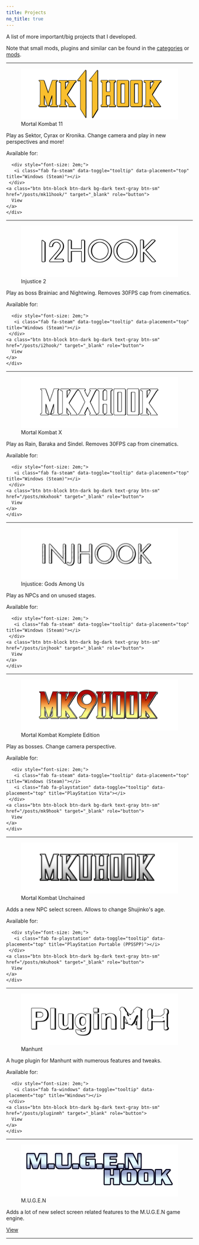 ```yaml
---
title: Projects
no_title: true
---
```


<p class="lead mb-4">
A list of more important/big projects that I developed.
</p>

<p>Note that small mods, plugins and similar can be found in the <a href="/tabs/categories">categories</a> or <a href="/pages/mods">mods</a>.</p>

<hr>

<div class="projects">
  <div class="row featurette">
    <div class="col-md-7">
      <figure class="figure">
        <img class="featurette-heading d-placeholder-img bd-placeholder-img-lg featurette-image img-fluid mx-auto" alt="mk11hook" src="https://raw.githubusercontent.com/ermaccer/ermaccer.github.io/gh-pages/assets/projects/mk11hook_logo_export.png">
        <figcaption class="figure-caption text-left">Mortal Kombat 11</figcaption>
      </figure>
    </div>
    <div class="col-md-5">
      <p class="lead">Play as Sektor, Cyrax or Kronika. Change camera and play in new perspectives and more!</p>
      <div class="post-meta text-muted d-flex flex-column">
        Available for:
      </div>

      <div style="font-size: 2em;">
       <i class="fab fa-steam" data-toggle="tooltip" data-placement="top" title="Windows (Steam)"></i>
     </div>
    <a class="btn btn-block btn-dark bg-dark text-gray btn-sm" href="/posts/mk11hook/" target="_blank" role="button">
      View
    </a>
    </div>
  </div>

  <hr class="featurette-divider">

  <div class="row featurette">
    <div class="col-md-7">
      <figure class="figure">
        <img class="featurette-heading d-placeholder-img bd-placeholder-img-lg featurette-image img-fluid mx-auto" alt="i2hook" src="https://raw.githubusercontent.com/ermaccer/ermaccer.github.io/gh-pages/assets/projects/i2hook_logo_export.png">
        <figcaption class="figure-caption text-left">Injustice 2</figcaption>
      </figure>
    </div>
    <div class="col-md-5">
      <p class="lead">Play as boss Brainiac and Nightwing. Removes 30FPS cap from cinematics.</p>
      <div class="post-meta text-muted d-flex flex-column">
        Available for:
      </div>

      <div style="font-size: 2em;">
       <i class="fab fa-steam" data-toggle="tooltip" data-placement="top" title="Windows (Steam)"></i>
     </div>
    <a class="btn btn-block btn-dark bg-dark text-gray btn-sm" href="/posts/i2hook/" target="_blank" role="button">
      View
    </a>
    </div>
  </div>

  <hr class="featurette-divider">

  <div class="row featurette">
    <div class="col-md-7">
      <figure class="figure">
        <img class="featurette-heading d-placeholder-img bd-placeholder-img-lg featurette-image img-fluid mx-auto" alt="mkxhook" src="https://raw.githubusercontent.com/ermaccer/ermaccer.github.io/gh-pages/assets/projects/mkxhook_logo_export.png">
        <figcaption class="figure-caption text-left">Mortal Kombat X</figcaption>
      </figure>
    </div>
    <div class="col-md-5">
      <p class="lead">Play as Rain, Baraka and Sindel. Removes 30FPS cap from cinematics.</p>
      <div class="post-meta text-muted d-flex flex-column">
        Available for:
      </div>

      <div style="font-size: 2em;">
       <i class="fab fa-steam" data-toggle="tooltip" data-placement="top" title="Windows (Steam)"></i>
     </div>
    <a class="btn btn-block btn-dark bg-dark text-gray btn-sm" href="/posts/mkxhook" target="_blank" role="button">
      View
    </a>
    </div>
  </div>

  <hr class="featurette-divider">

  <div class="row featurette">
    <div class="col-md-7">
      <figure class="figure">
        <img class="featurette-heading d-placeholder-img bd-placeholder-img-lg featurette-image img-fluid mx-auto" alt="injhook" src="https://raw.githubusercontent.com/ermaccer/ermaccer.github.io/gh-pages/assets/projects/injhook_logo_export.png">
        <figcaption class="figure-caption text-left">Injustice: Gods Among Us</figcaption>
      </figure>
    </div>
    <div class="col-md-5">
      <p class="lead">Play as NPCs and on unused stages.</p>
      <div class="post-meta text-muted d-flex flex-column">
        Available for:
      </div>

      <div style="font-size: 2em;">
       <i class="fab fa-steam" data-toggle="tooltip" data-placement="top" title="Windows (Steam)"></i>
     </div>
    <a class="btn btn-block btn-dark bg-dark text-gray btn-sm" href="/posts/injhook" target="_blank" role="button">
      View
    </a>
    </div>
  </div>

  <hr class="featurette-divider">

  <div class="row featurette">
    <div class="col-md-7">
      <figure class="figure">
        <img class="featurette-heading d-placeholder-img bd-placeholder-img-lg featurette-image img-fluid mx-auto" alt="mk9hook" src="https://raw.githubusercontent.com/ermaccer/ermaccer.github.io/gh-pages/assets/projects/mk9hook_logo_export.png">
        <figcaption class="figure-caption text-left">Mortal Kombat Komplete Edition</figcaption>
      </figure>
    </div>
    <div class="col-md-5">
      <p class="lead">Play as bosses. Change camera perspective.</p>
      <div class="post-meta text-muted d-flex flex-column">
        Available for:
      </div>

      <div style="font-size: 2em;">
       <i class="fab fa-steam" data-toggle="tooltip" data-placement="top" title="Windows (Steam)"></i>
       <i class="fab fa-playstation" data-toggle="tooltip" data-placement="top" title="PlayStation Vita"></i>
     </div>
    <a class="btn btn-block btn-dark bg-dark text-gray btn-sm" href="/posts/mk9hook" target="_blank" role="button">
      View
    </a>
    </div>
  </div>

  <hr class="featurette-divider">

  <div class="row featurette">
    <div class="col-md-7">
      <figure class="figure">
        <img class="featurette-heading d-placeholder-img bd-placeholder-img-lg featurette-image img-fluid mx-auto" alt="mkuhook" src="https://raw.githubusercontent.com/ermaccer/ermaccer.github.io/gh-pages/assets/projects/mkuhook_logo_export.png">
        <figcaption class="figure-caption text-left">Mortal Kombat Unchained</figcaption>
      </figure>
    </div>
    <div class="col-md-5">
      <p class="lead">Adds a new NPC select screen. Allows to change Shujinko's age.</p>
      <div class="post-meta text-muted d-flex flex-column">
        Available for:
      </div>

      <div style="font-size: 2em;">
       <i class="fab fa-playstation" data-toggle="tooltip" data-placement="top" title="PlayStation Portable (PPSSPP)"></i>
     </div>
    <a class="btn btn-block btn-dark bg-dark text-gray btn-sm" href="/posts/mkuhook" target="_blank" role="button">
      View
    </a>
    </div>
  </div>
  
  <hr class="featurette-divider">

  <div class="row featurette">
    <div class="col-md-7">
      <figure class="figure">
        <img class="featurette-heading d-placeholder-img bd-placeholder-img-lg featurette-image img-fluid mx-auto" alt="pluginmh" src="https://raw.githubusercontent.com/ermaccer/ermaccer.github.io/gh-pages/assets/projects/pluginmh_logo_export.png">
        <figcaption class="figure-caption text-left">Manhunt</figcaption>
      </figure>
    </div>
    <div class="col-md-5">
      <p class="lead">A huge plugin for Manhunt with numerous features and tweaks.</p>
      <div class="post-meta text-muted d-flex flex-column">
        Available for:
      </div>

      <div style="font-size: 2em;">
       <i class="fab fa-windows" data-toggle="tooltip" data-placement="top" title="Windows"></i>
     </div>
    <a class="btn btn-block btn-dark bg-dark text-gray btn-sm" href="/posts/pluginmh" target="_blank" role="button">
      View
    </a>
    </div>
  </div>

  <hr class="featurette-divider">

  <div class="row featurette">
    <div class="col-md-7">
      <figure class="figure">
        <img class="featurette-heading d-placeholder-img bd-placeholder-img-lg featurette-image img-fluid mx-auto" alt="mugenhhook" src="https://raw.githubusercontent.com/ermaccer/ermaccer.github.io/gh-pages/assets/projects/mugenhook_logo_export.png">
        <figcaption class="figure-caption text-left">M.U.G.E.N</figcaption>
      </figure>
    </div>
    <div class="col-md-5">
      <p class="lead">Adds a lot of new select screen related features to the M.U.G.E.N game engine.</p>
    <a class="btn btn-block btn-dark bg-dark text-gray btn-sm" href="https://github.com/ermaccer/mugenhook" target="_blank" role="button"
    data-toggle="tooltip" data-placement="top" title="View on GitHub">
      <i class="fab fa-github"></i>
      View
    </a>
    </div>
  </div>

  <hr class="featurette-divider">

</div>  


